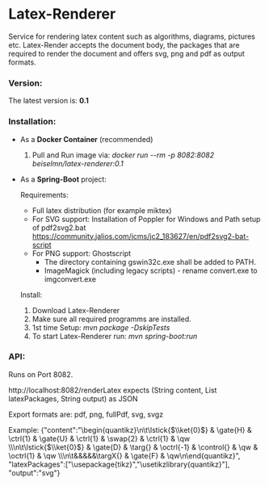 # Latex-Renderer
Service for rendering latex content such as algorithms, diagrams, pictures etc. Latex-Render accepts the document body, the packages that are required to render the document and offers svg, png and pdf as output formats.

### Version:
The latest version is: **0.1**


### Installation:
  * As a **Docker Container** (recommended)
	1. Pull and Run image via: *docker run --rm -p 8082:8082 beiselmn/latex-renderer:0.1*

  * As a **Spring-Boot** project:

	Requirements:
  	  * Full latex distribution (for example miktex)
  	  * For SVG support: Installation of Poppler for Windows and Path setup of pdf2svg2.bat  https://community.jalios.com/jcms/jc2_183627/en/pdf2svg2-bat-script
 	  * For PNG support: Ghostscript 
		* The directory containing gswin32c.exe shall be added to PATH.
		* ImageMagick (including legacy scripts) - rename convert.exe to imgconvert.exe 

	Install:
  	  1. Download Latex-Renderer
  	  2. Make sure all required programms are installed.
  	  3. 1st time Setup: *mvn package -DskipTests* 
  	  4. To start Latex-Renderer run: *mvn spring-boot:run*
	
### API:
Runs on Port 8082.

http://localhost:8082/renderLatex  expects (String content, List<String> latexPackages, String output) as JSON

Export formats are: pdf, png, fullPdf, svg, svgz

Example:
{"content":"\\begin{quantikz}\n\t\\lstick{$\\ket{0}$} & \\gate{H} & \\ctrl{1} & \\gate{U} & \\ctrl{1} & \\swap{2} & \\ctrl{1} & \\qw \\\\\n\t\\lstick{$\\ket{0}$} & \\gate{D} & \\targ{} & \\octrl{-1} & \\control{} & \\qw & \\octrl{1} & \\qw \\\\\n\t&&&&&\\targX{} & \\gate{F} & \\qw\n\\end{quantikz}", 
"latexPackages":["\\usepackage{tikz}","\\usetikzlibrary{quantikz}"], "output":"svg"}
